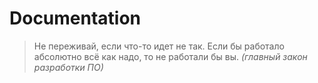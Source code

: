  # Documentation

> Не переживай, если что-то идет не так.
> Если бы работало абсолютно всё как надо, то не работали бы вы.
> *(главный закон разработки ПО)*
